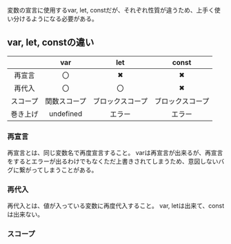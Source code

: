 変数の宣言に使用するvar, let, constだが、それぞれ性質が違うため、上手く使い分けるようになる必要がある。  
## var, let, constの違い  
|          | var          | let              | const            | 
| :--------: | :------------: |  :------------:  |  :------------:  | 
| 再宣言   | 〇           | ✖               | ✖               | 
| 再代入   | 〇           | 〇               | ✖               | 
| スコープ | 関数スコープ | ブロックスコープ | ブロックスコープ | 
| 巻き上げ | undefined    | エラー           | エラー           | 
### 再宣言
再宣言とは、同じ変数名で再度宣言すること。
varは再宣言が出来るが、再宣言をするとエラーが出るわけでもなくただ上書きされてしまうため、意図しないバグに繋がってしまうことがある。

###  再代入
再代入とは、値が入っている変数に再度代入すること。
var, letは出来て、constは出来ない。

### スコープ

